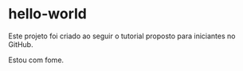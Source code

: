 # hello-world
Este projeto foi criado ao seguir o tutorial proposto para iniciantes no GitHub.

Estou com fome.
